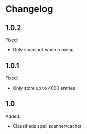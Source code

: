 # Changelog

## 1.0.2

Fixed:

* Only snapshot when running

## 1.0.1

Fixed:

* Only store up to 4000 entries

## 1.0

Added:

* Classifieds spell scanner/cacher
